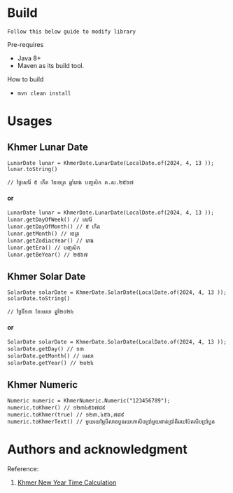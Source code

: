 # Build
`Follow this below guide to modify library`

Pre-requires
* Java 8+
* Maven as its build tool.

How to build
* `mvn clean install`

# Usages
##  Khmer Lunar Date
````
LunarDate lunar = KhmerDate.LunarDate(LocalDate.of(2024, 4, 13 ));
lunar.toString()

// ថ្ងៃសៅរ៍ ៥ កើត ខែចេត្រ ឆ្នាំរោង បញ្ចស័ក ព.ស.២៥៦៧
````
#### or

````
LunarDate lunar = KhmerDate.LunarDate(LocalDate.of(2024, 4, 13 ));
lunar.getDayOfWeek() // សៅរ៍
lunar.getDayOfMonth() // ៥ កើត
lunar.getMonth() // ចេត្រ
lunar.getZodiacYear() // រោង
lunar.getEra() // បញ្ចស័ក
lunar.getBeYear() // ២៥៦៧
````
##  Khmer Solar Date
````
SolarDate solarDate = KhmerDate.SolarDate(LocalDate.of(2024, 4, 13 ));
solarDate.toString()

// ថ្ងៃទី១៣ ខែមេសា ឆ្នាំ២០២៤
````
#### or

````
SolarDate solarDate = KhmerDate.SolarDate(LocalDate.of(2024, 4, 13 ));
solarDate.getDay() // ១៣
solarDate.getMonth() // មេសា
solarDate.getYear() // ២០២៤
````
##  Khmer Numeric
````
Numeric numeric = KhmerNumeric.Numeric("123456789");
numeric.toKhmer() // ១២៣៤៥៦៧៨៩
numeric.toKhmer(true) // ១២៣,៤៥៦,៧៨៩
numeric.toKhmerText() // មួយរយម្ភៃបីលានបួនរយហាសិបប្រាំមួយពាន់ប្រាំពីររយប៉ែតសិបប្រាំបួន
````

# Authors and acknowledgment
Reference:
1. [Khmer New Year Time Calculation](http://www.dahlina.com/education/khmer_new_year_time.html)
